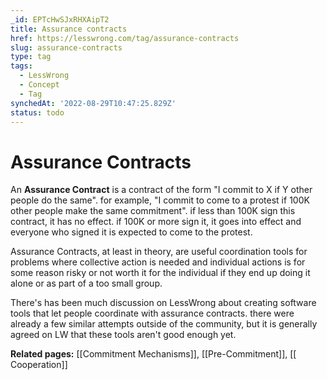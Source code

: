 ```yaml
---
_id: EPTcHwSJxRHXAipT2
title: Assurance contracts
href: https://lesswrong.com/tag/assurance-contracts
slug: assurance-contracts
type: tag
tags:
  - LessWrong
  - Concept
  - Tag
synchedAt: '2022-08-29T10:47:25.829Z'
status: todo
---
```


# Assurance Contracts

An **Assurance Contract** is a contract of the form "I commit to X if Y other people do the same". for example, "I commit to come to a protest if 100K other people make the same commitment". if less than 100K sign this contract, it has no effect. if 100K or more sign it, it goes into effect and everyone who signed it is expected to come to the protest.

Assurance Contracts, at least in theory, are useful coordination tools for problems where collective action is needed and individual actions is for some reason risky or not worth it for the individual if they end up doing it alone or as part of a too small group.

There's has been much discussion on LessWrong about creating software tools that let people coordinate with assurance contracts. there were already a few similar attempts outside of the community, but it is generally agreed on LW that these tools aren't good enough yet.

**Related pages:** [[Commitment Mechanisms]], [[Pre-Commitment]], [[ Cooperation]]
